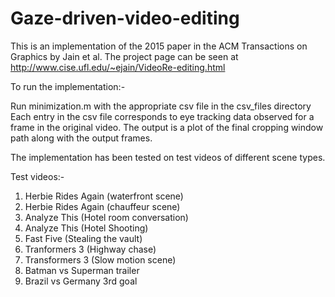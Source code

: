 # Gaze-driven-video-editing

This is an implementation of the 2015 paper in the ACM Transactions on Graphics by Jain et al.
The project page can be seen at http://www.cise.ufl.edu/~ejain/VideoRe-editing.html

To run the implementation:-

Run minimization.m with the appropriate csv file in the csv_files directory
Each entry in the csv file corresponds to eye tracking data observed for a frame in the original video.
The output is a plot of the final cropping window path along with the output frames.

The implementation has been tested on test videos of different scene types.

Test videos:-

1. Herbie Rides Again (waterfront scene)
2. Herbie Rides Again (chauffeur scene)
3. Analyze This (Hotel room conversation)
4. Analyze This (Hotel Shooting)
5. Fast Five (Stealing the vault)
6. Tranformers 3 (Highway chase)
7. Transformers 3 (Slow motion scene)
8. Batman vs Superman trailer
9. Brazil vs Germany 3rd goal
